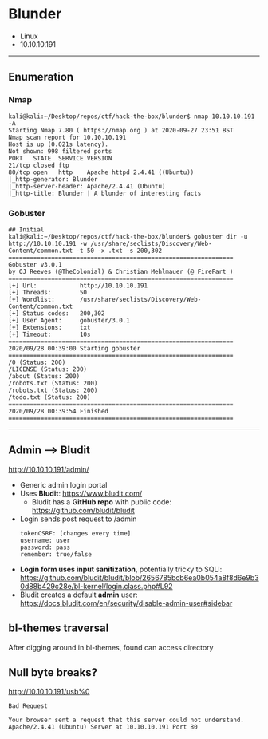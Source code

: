 # Blunder

- Linux
- 10.10.10.191

-----

## Enumeration

### Nmap

```shell
kali@kali:~/Desktop/repos/ctf/hack-the-box/blunder$ nmap 10.10.10.191 -A
Starting Nmap 7.80 ( https://nmap.org ) at 2020-09-27 23:51 BST
Nmap scan report for 10.10.10.191
Host is up (0.021s latency).
Not shown: 998 filtered ports
PORT   STATE  SERVICE VERSION
21/tcp closed ftp
80/tcp open   http    Apache httpd 2.4.41 ((Ubuntu))
|_http-generator: Blunder
|_http-server-header: Apache/2.4.41 (Ubuntu)
|_http-title: Blunder | A blunder of interesting facts
```

### Gobuster

```shell
## Initial
kali@kali:~/Desktop/repos/ctf/hack-the-box/blunder$ gobuster dir -u http://10.10.10.191 -w /usr/share/seclists/Discovery/Web-Content/common.txt -t 50 -x .txt -s 200,302
===============================================================
Gobuster v3.0.1
by OJ Reeves (@TheColonial) & Christian Mehlmauer (@_FireFart_)
===============================================================
[+] Url:            http://10.10.10.191
[+] Threads:        50
[+] Wordlist:       /usr/share/seclists/Discovery/Web-Content/common.txt
[+] Status codes:   200,302
[+] User Agent:     gobuster/3.0.1
[+] Extensions:     txt
[+] Timeout:        10s
===============================================================
2020/09/28 00:39:00 Starting gobuster
===============================================================
/0 (Status: 200)
/LICENSE (Status: 200)
/about (Status: 200)
/robots.txt (Status: 200)
/robots.txt (Status: 200)
/todo.txt (Status: 200)
===============================================================
2020/09/28 00:39:54 Finished
===============================================================
```
----

Admin --> Bludit
---
http://10.10.10.191/admin/

- Generic admin login portal
- Uses **Bludit**: https://www.bludit.com/
    - Bludit has a **GitHub repo** with public code: https://github.com/bludit/bludit
- Login sends post request to /admin
    ```
    tokenCSRF: [changes every time]
    username: user
    password: pass
    remember: true/false
    ```
- **Login form uses input sanitization**, potentially tricky to SQLI: https://github.com/bludit/bludit/blob/2656785bcb6ea0b054a8f8d6e9b30d88b429c28e/bl-kernel/login.class.php#L92
- Bludit creates a default **admin** user: https://docs.bludit.com/en/security/disable-admin-user#sidebar

bl-themes traversal
---
After digging around in bl-themes, found can access directory


Null byte breaks?
----
http://10.10.10.191/usb%0
```
Bad Request

Your browser sent a request that this server could not understand.
Apache/2.4.41 (Ubuntu) Server at 10.10.10.191 Port 80
```

